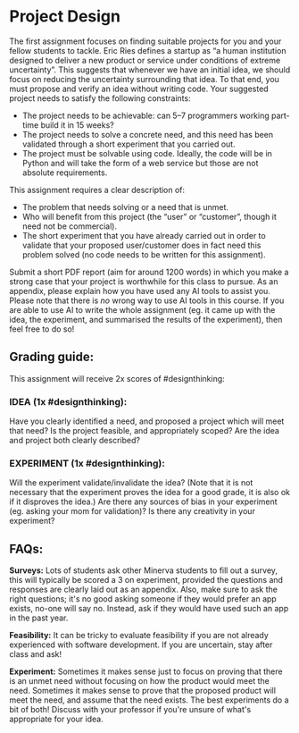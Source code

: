 # Project Design

The first assignment focuses on finding suitable projects for you and your
fellow students to tackle. Eric Ries defines a startup as “a human institution
designed to deliver a new product or service under conditions of extreme
uncertainty”. This suggests that whenever we have an initial idea, we should
focus on reducing the uncertainty surrounding that idea. To that end, you must
propose and verify an idea without writing code. Your suggested project needs
to satisfy the following constraints:

- The project needs to be achievable: can 5–7 programmers working part-time
  build it in 15 weeks?
- The project needs to solve a concrete need, and this need has been validated
  through a short experiment that you carried out.
- The project must be solvable using code. Ideally, the code will be in Python
  and will take the form of a web service but those are not absolute requirements.

This assignment requires a clear description of:

- The problem that needs solving or a need that is unmet.
- Who will benefit from this project (the “user” or “customer”, though it need
  not be commercial).
- The short experiment that you have already carried out in order to validate
  that your proposed user/customer does in fact need this problem solved (no
  code needs to be written for this assignment).

Submit a short PDF report (aim for around 1200 words) in which you make a
strong case that your project is worthwhile for this class to pursue. As an
appendix, please explain how you have used any AI tools to assist you. Please
note that there is _no_ wrong way to use AI tools in this course. If you are
able to use AI to write the whole assignment (eg. it came up with the idea,
the experiment, and summarised the results of the experiment), then feel
free to do so!

## Grading guide:

This assignment will receive 2x scores of #designthinking:

### IDEA (1x #designthinking):

Have you clearly identified a need, and proposed a project which will meet
that need? Is the project feasible, and appropriately scoped? Are the idea
and project both clearly described?

### EXPERIMENT (1x #designthinking):

Will the experiment validate/invalidate the idea? (Note that it is not
necessary that the experiment proves the idea for a good grade, it is also
ok if it disproves the idea.) Are there any sources of bias in your
experiment (eg. asking your mom for validation)? Is there any creativity
in your experiment?

## FAQs:

**Surveys:**
Lots of students ask other Minerva students to fill out a survey, this will
typically be scored a 3 on experiment, provided the questions and responses
are clearly laid out as an appendix. Also, make sure to ask the right
questions; it's no good asking someone if they would prefer an app exists,
no-one will say no. Instead, ask if they would have used such an app in the
past year.

**Feasibility:**
It can be tricky to evaluate feasibility if you are not already experienced
with software development. If you are uncertain, stay after class and ask!

**Experiment:**
Sometimes it makes sense just to focus on proving that there is an unmet
need without focusing on how the product would meet the need. Sometimes it
makes sense to prove that the proposed product will meet the need, and assume
that the need exists. The best experiments do a bit of both! Discuss with your
professor if you're unsure of what's appropriate for your idea.
